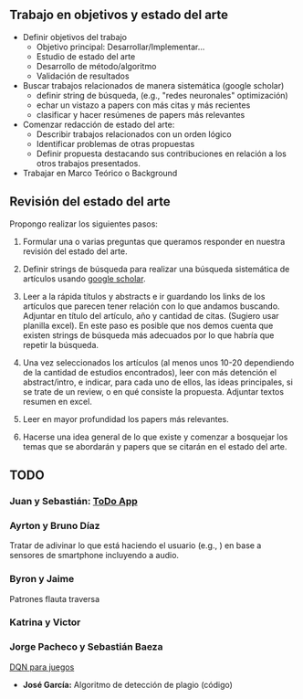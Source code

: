 Trabajo en objetivos y estado del arte
--

- Definir objetivos del trabajo
   - Objetivo principal: Desarrollar/Implementar...
   - Estudio de estado del arte
   - Desarrollo de método/algoritmo
   - Validación de resultados
- Buscar trabajos relacionados de manera sistemática (google scholar)
	- definir string de búsqueda, (e.g., "redes neuronales" optimización)
	- echar un vistazo a papers con más citas y más recientes
	- clasificar y hacer resúmenes de papers más relevantes
- Comenzar redacción de estado del arte:
	- Describir trabajos relacionados con un orden lógico
	- Identificar problemas de otras propuestas
	- Definir propuesta destacando sus contribuciones en relación a los otros trabajos presentados.
- Trabajar en Marco Teórico o Background

Revisión del estado del arte
---

Propongo realizar los siguientes pasos:

1. Formular una o varias preguntas que queramos responder en nuestra revisión del estado del arte.

2. Definir strings de búsqueda para realizar una búsqueda sistemática de artículos usando [google scholar](http://scholar.google.es/).

3. Leer a la rápida títulos y abstracts e ir guardando los links de los artículos que parecen tener relación con lo que andamos buscando. Adjuntar en título del artículo, año y cantidad de citas. (Sugiero usar planilla excel). En este paso es posible que nos demos cuenta que existen strings de búsqueda más adecuados por lo que habría que repetir la búsqueda. 

4. Una vez seleccionados los artículos (al menos unos 10-20 dependiendo de la cantidad de estudios encontrados), leer con más detención el abstract/intro, e indicar, para cada uno de ellos, las ideas principales, si se trate de un review, o en qué consiste la propuesta. Adjuntar textos resumen en excel.

5. Leer en mayor profundidad los papers más relevantes.

6. Hacerse una idea general de lo que existe y comenzar a bosquejar los temas que se abordarán y papers que se citarán en el estado del arte.

TODO
--

### Juan y Sebastián: [ToDo App](https://docs.google.com/file/d/1yQS1kjmL7xa3prQmHJI0EGcXyQ60qM1p/edit)

### Ayrton y Bruno Díaz
 Tratar de adivinar lo que está haciendo el usuario (e.g., ) en base a sensores de smartphone incluyendo a audio.

### Byron y Jaime
Patrones flauta traversa

### Katrina y Victor


### Jorge Pacheco y Sebastián Baeza

[DQN para juegos](https://docs.google.com/file/d/1VyM1QcedEZQqNSohkIH0HbFuqnCVkHXE/edit)

- **José García:** Algoritmo de detección de plagio (código)
<!--stackedit_data:
eyJoaXN0b3J5IjpbLTE3OTUyMDIyNTMsLTEzODIzODU4MTgsLT
Y3NzYzOTQyMywtMTcwNDU2ODYwOSwtODAzMzg5OTA4XX0=
-->